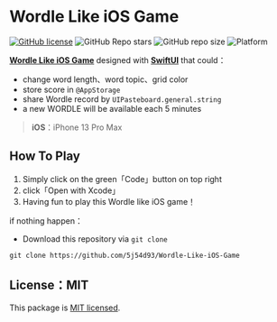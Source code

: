 # Wordle Like iOS Game

[![GitHub license](https://img.shields.io/github/license/5j54d93/Wordle-Like-iOS-Game)](https://github.com/5j54d93/Wordle-Like-iOS-Game/blob/main/LICENSE)
![GitHub Repo stars](https://img.shields.io/github/stars/5j54d93/Wordle-Like-iOS-Game)
![GitHub repo size](https://img.shields.io/github/repo-size/5j54d93/Wordle-Like-iOS-Game)
![Platform](https://img.shields.io/badge/platform-iOS｜iPadOS｜macOS-lightgrey)

[**Wordle Like iOS Game**](https://github.com/5j54d93/Wordle-Like-iOS-Game) designed with [**SwiftUI**](https://developer.apple.com/xcode/swiftui/) that could：

- change word length、word topic、grid color
- store score in `@AppStorage`
- share Wordle record by `UIPasteboard.general.string`
- a new WORDLE will be available each 5 minutes

> **iOS**：iPhone 13 Pro Max



## How To Play

1. Simply click on the green「Code」button on top right
2. click「Open with Xcode」
3. Having fun to play this Wordle like iOS game！

if nothing happen：

- Download this repository via `git clone`

```shell
git clone https://github.com/5j54d93/Wordle-Like-iOS-Game
```

## License：MIT

This package is [MIT licensed](https://github.com/5j54d93/Wordle-Like-iOS-Game/blob/main/LICENSE).
